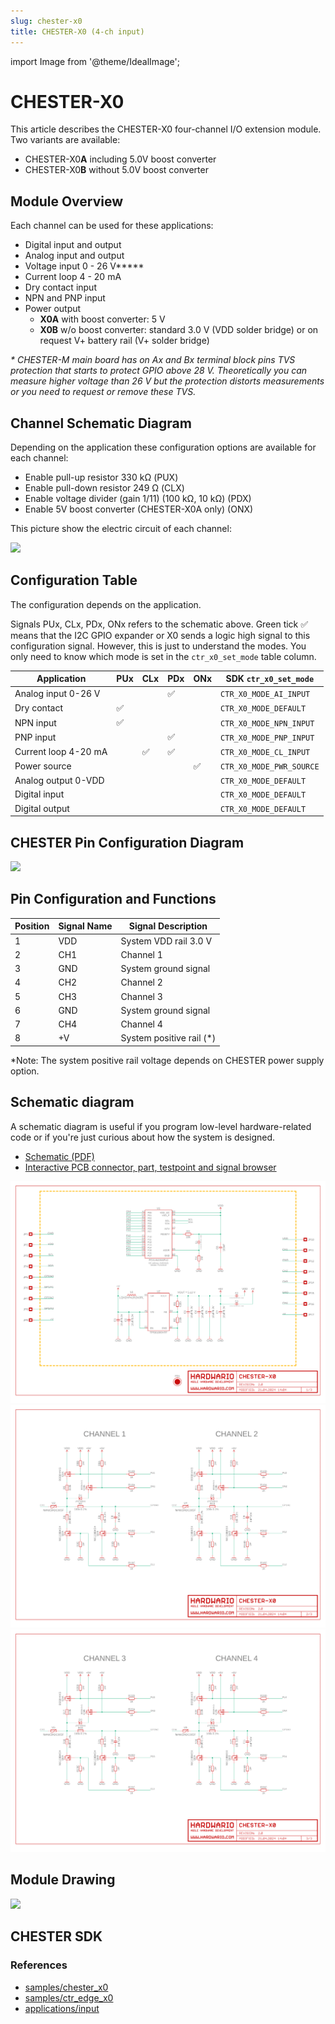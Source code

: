 ```yaml
---
slug: chester-x0
title: CHESTER-X0 (4-ch input)
---
```

import Image from '@theme/IdealImage';

# CHESTER-X0

This article describes the CHESTER-X0 four-channel I/O extension module. Two variants are available:
* CHESTER-X0**A** including 5.0V boost converter
* CHESTER-X0**B** without 5.0V boost converter

## Module Overview

Each channel can be used for these applications:

* Digital input and output
* Analog input and output
* Voltage input 0 - 26 V**\***
* Current loop 4 - 20 mA
* Dry contact input
* NPN and PNP input
* Power output
  * **X0A** with boost converter: 5 V
  * **X0B** w/o boost converter: standard 3.0 V (VDD solder bridge) or on request V+ battery rail (V+ solder bridge)

_\* CHESTER-M main board has on Ax and Bx terminal block pins TVS protection that starts to protect GPIO above 28 V. Theoretically you can measure higher voltage than 26 V but the protection distorts measurements or you need to request or remove these TVS._

## Channel Schematic Diagram

Depending on the application these configuration options are available for each channel:

* Enable pull-up resistor 330 kΩ (PUX)
* Enable pull-down resistor 249 Ω (CLX)
* Enable voltage divider (gain 1/11) (100 kΩ, 10 kΩ) (PDX)
* Enable 5V boost converter (CHESTER-X0A only) (ONX)

This picture show the electric circuit of each channel:

![](sc-chester-x0.png)

## Configuration Table

The configuration depends on the application.

Signals PUx, CLx, PDx, ONx refers to the schematic above. Green tick ✅ means that the I2C GPIO expander or X0 sends a logic high signal to this configuration signal.
However, this is just to understand the modes. You only need to know which mode is set in the `ctr_x0_set_mode` table column.

| Application          | PUx | CLx | PDx | ONx | SDK `ctr_x0_set_mode`    |
| -------------------- | --- | --- | --- | --- | ------------------------ |
| Analog input 0-26 V  |     |     | ✅   |     | `CTR_X0_MODE_AI_INPUT`   |
| Dry contact          | ✅   |     |     |     | `CTR_X0_MODE_DEFAULT`    |
| NPN input            | ✅   |     |     |     | `CTR_X0_MODE_NPN_INPUT`  |
| PNP input            |     |     | ✅   |     | `CTR_X0_MODE_PNP_INPUT`  |
| Current loop 4-20 mA |     | ✅   | ✅   |     | `CTR_X0_MODE_CL_INPUT`   |
| Power source         |     |     |     | ✅   | `CTR_X0_MODE_PWR_SOURCE` |
| Analog output 0-VDD  |     |     |     |     | `CTR_X0_MODE_DEFAULT`    |
| Digital input        |     |     |     |     | `CTR_X0_MODE_DEFAULT`    |
| Digital output       |     |     |     |     | `CTR_X0_MODE_DEFAULT`    |

## CHESTER Pin Configuration Diagram

![](tb-chester-x0.png)

## Pin Configuration and Functions

| Position | Signal Name | Signal Description       |
| -------- | ----------- | ------------------------ |
| 1        | VDD         | System VDD rail 3.0 V    |
| 2        | CH1         | Channel 1                |
| 3        | GND         | System ground signal     |
| 4        | CH2         | Channel 2                |
| 5        | CH3         | Channel 3                |
| 6        | GND         | System ground signal     |
| 7        | CH4         | Channel 4                |
| 8        | +V          | System positive rail (*) |

*Note: The system positive rail voltage depends on CHESTER power supply option.

## Schematic diagram

A schematic diagram is useful if you program low-level hardware-related code or if you're just curious about how the system is designed.

- [Schematic (PDF)](schematics/hio-chester-x0-r2.0.pdf)
- [Interactive PCB connector, part, testpoint and signal browser](pathname:///download/ibom/hio-chester-x0-r2.0.html)

![](schematics/hio-chester-x0-r2.0-1.png)
![](schematics/hio-chester-x0-r2.0-2.png)
![](schematics/hio-chester-x0-r2.0-3.png)

## Module Drawing
![](pc-chester-x0.png)

## CHESTER SDK

### References

* [samples/chester_x0](https://github.com/hardwario/chester-sdk/tree/main/samples/chester_x0)
* [samples/ctr_edge_x0](https://github.com/hardwario/chester-sdk/tree/main/samples/ctr_edge_x0)
* [applications/input](https://github.com/hardwario/chester-sdk/tree/main/applications/input)
